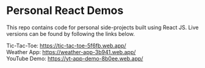 # Personal React Demos

This repo contains code for personal side-projects built using React JS. Live versions can be found by following the links below.

Tic-Tac-Toe: https://tic-tac-toe-5f6fb.web.app/  
Weather App: https://weather-app-3b941.web.app/  
YouTube Demo: https://yt-app-demo-8b0ee.web.app/
